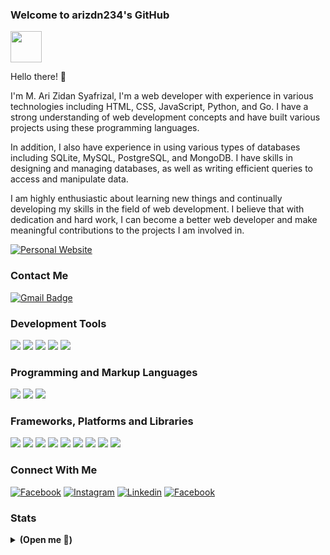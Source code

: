 ### Welcome to arizdn234's GitHub
<img src="https://user-images.githubusercontent.com/74038190/226127923-0e8b7792-7b3c-462b-951b-63c96ba1a5af.gif" width="50">

Hello there! 👋 <br>
<p>I'm M. Ari Zidan Syafrizal, I'm a web developer with
    experience in various technologies including HTML, CSS,
    JavaScript,
    Python, and Go. I have a strong understanding of web development concepts and have built
    various
    projects using these programming languages.</p>
<p>In addition, I also have experience in using various types of databases including SQLite, MySQL,
    PostgreSQL, and MongoDB. I have skills in designing and managing databases, as well as writing
    efficient
    queries to access and manipulate data.</p>
<p>I am highly enthusiastic about learning new things and continually developing my skills in the field
    of
    web development. I believe that with dedication and hard work, I can become a better web developer
    and
    make meaningful contributions to the projects I am involved in.</p>

[![Personal Website](https://img.shields.io/badge/Personal%20Website-255E63?style=for-the-badge&logo=About.me&logoColor=white)](https://github.com/arizdn234)

### Contact Me
[![Gmail Badge](https://img.shields.io/badge/zidanerizal17@gmail.com-D14836?style=for-the-badge&logo=gmail&logoColor=white)](mailto:zidanerizal17@gmail.com)

### Development Tools
![](https://img.shields.io/badge/VSCode-0078D4?style=for-the-badge&logo=visual%20studio%20code&logoColor=white)
![](https://img.shields.io/badge/Postman-FF6C37?style=for-the-badge&logo=Postman&logoColor=white)
![](https://img.shields.io/badge/GIT-E44C30?style=for-the-badge&logo=git&logoColor=white)
![](https://img.shields.io/badge/GitHub-222222?style=for-the-badge&logo=github&logoColor=white)
![](https://img.shields.io/badge/jupyter%20notebook-fc8038?style=for-the-badge&logo=jupyter&logoColor=white)

### Programming and Markup Languages
![](https://img.shields.io/badge/Go-007ACC?style=for-the-badge&logo=go&logoColor=white)
![](https://img.shields.io/badge/Python-0335fc?style=for-the-badge&logo=python&logoColor=white)
![](https://img.shields.io/badge/JavaScript-323330?style=for-the-badge&logo=javascript&logoColor=F7DF1E)

### Frameworks, Platforms and Libraries
![](https://img.shields.io/badge/Pypi-0700de?style=for-the-badge&logo=pypi&logoColor=white)
![](https://img.shields.io/badge/npm-CB3837?style=for-the-badge&logo=npm&logoColor=white)
![](https://img.shields.io/badge/Yarn-3a166e?style=for-the-badge&logo=yarn&logoColor=white)
![](https://img.shields.io/badge/Gin-1c58e6?style=for-the-badge&logo=gin&logoColor=white)
![](https://img.shields.io/badge/prisma-222222?style=for-the-badge&logo=prisma&logoColor=white)
![](https://img.shields.io/badge/sequelize-001bc9?style=for-the-badge&logo=sequelize&logoColor=white)
![](https://img.shields.io/badge/django-033600?style=for-the-badge&logo=django&logoColor=white)
![](https://img.shields.io/badge/streamlit-ff003c?style=for-the-badge&logo=streamlit&logoColor=white)
![](https://img.shields.io/badge/scikit%20learn-f25900?style=for-the-badge&logo=scikitlearn&logoColor=white)

### Connect With Me
[![Facebook](https://img.shields.io/badge/Facebook-1877F2?style=for-the-badge&logo=facebook&logoColor=white)](https://www.facebook.com/profile.php?id=100014165072831)
[![Instagram](https://img.shields.io/badge/Instagram-E4405F?style=for-the-badge&logo=instagram&logoColor=white)](https://www.instagram.com/z.id21/)
[![Linkedin](https://img.shields.io/badge/Linked%20In-0077B5?style=for-the-badge&logo=linkedin&logoColor=white)](https://www.linkedin.com/in/ucup-sedaya-91a840238/)
[![Facebook](https://img.shields.io/badge/kaggle-0088ff?style=for-the-badge&logo=kaggle&logoColor=white)](https://www.kaggle.com/ucupsedaya)

### Stats
<details>
 <summary><strong>(Open me 👀)</strong></summary>
 <br>
 <p><img src="https://github-readme-streak-stats.herokuapp.com?user=arizdn234&theme=tokyonight&hide_border=true&border_radius=3&card_width=600&card_height=270)](https://git.io/streak-stats" alt="Stat Streak" width="350" /></p>
 <p><img src="https://github-readme-stats.vercel.app/api?username=arizdn234&show_icons=true&theme=tokyonight&hide_border=true&count_private=true&line_height=27" alt="Github Stats" width="350" /></p>
 <p><img src="https://github-readme-stats.vercel.app/api/top-langs/?username=arizdn234&theme=tokyonight&hide_border=true&langs_count=5" alt="Most used languages" width="350" /></p>

</details>
